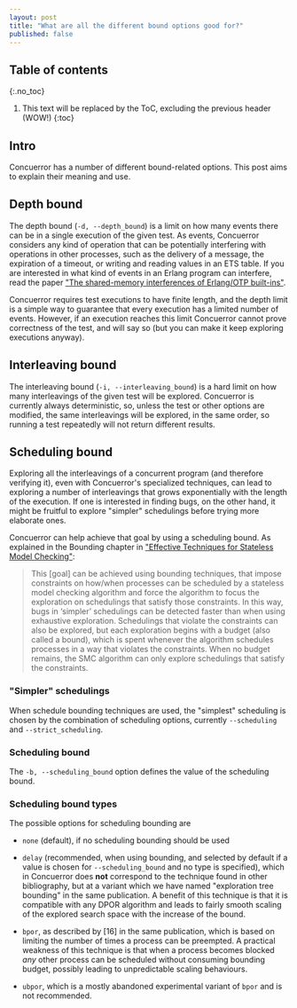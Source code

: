 ```yaml
---
layout: post
title: "What are all the different bound options good for?"
published: false
---
```


## Table of contents
{:.no_toc}

1. This text will be replaced by the ToC, excluding the previous header (WOW!)
{:toc}

## Intro

Concuerror has a number of different bound-related options. This post
aims to explain their meaning and use.

## Depth bound

The depth bound (`-d, --depth_bound`) is a limit on how many events
there can be in a single execution of the given test.  As events,
Concuerror considers any kind of operation that can be potentially
interfering with operations in other processes, such as the delivery
of a message, the expiration of a timeout, or writing and reading
values in an ETS table.  If you are interested in what kind of events
in an Erlang program can interfere, read the paper ["The shared-memory
interferences of Erlang/OTP built-ins"](/publications).

Concuerror requires test executions to have finite length, and the
depth limit is a simple way to guarantee that every execution has a
limited number of events.  However, if an execution reaches this limit
Concuerror cannot prove correctness of the test, and will say so (but
you can make it keep exploring executions anyway).

## Interleaving bound

The interleaving bound (`-i, --interleaving_bound`) is a hard limit on
how many interleavings of the given test will be explored.  Concuerror
is currently always deterministic, so, unless the test or other
options are modified, the same interleavings will be explored, in the
same order, so running a test repeatedly will not return different
results.

## Scheduling bound

Exploring all the interleavings of a concurrent program (and therefore
verifying it), even with Concuerror's specialized techniques, can lead
to exploring a number of interleavings that grows exponentially with
the length of the execution.  If one is interested in finding bugs, on
the other hand, it might be fruitful to explore "simpler" schedulings
before trying more elaborate ones.

Concuerror can help achieve that goal by using a scheduling bound. As
explained in the Bounding chapter in ["Effective Techniques for
Stateless Model Checking"](/publications):

>This [goal] can be achieved using bounding techniques, that impose
 constraints on how/when processes can be scheduled by a stateless
 model checking algorithm and force the algorithm to focus the
 exploration on schedulings that satisfy those constraints.  In this
 way, bugs in ‘simpler’ schedulings can be detected faster than when
 using exhaustive exploration.  Schedulings that violate the
 constraints can also be explored, but each exploration begins with a
 budget (also called a bound), which is spent whenever the algorithm
 schedules processes in a way that violates the constraints.  When no
 budget remains, the SMC algorithm can only explore schedulings that
 satisfy the constraints.

### "Simpler" schedulings

When schedule bounding techniques are used, the "simplest" scheduling
is chosen by the combination of scheduling options, currently
`--scheduling` and `--strict_scheduling`.

### Scheduling bound

The `-b, --scheduling_bound` option defines the value of the
scheduling bound.

### Scheduling bound types

The possible options for scheduling bounding are

* `none` (default), if no scheduling bounding should be used

* `delay` (recommended, when using bounding, and selected by default
  if a value is chosen for `--scheduling_bound` and no type is
  specified), which in Concuerror does **not** correspond to the
  technique found in other bibliography, but at a variant which we
  have named "exploration tree bounding" in the same publication. A
  benefit of this technique is that it is compatible with any DPOR
  algorithm and leads to fairly smooth scaling of the explored search
  space with the increase of the bound.

* `bpor`, as described by \[16\] in the same publication, which is
  based on limiting the number of times a process can be preempted.  A
  practical weakness of this technique is that when a process becomes
  blocked *any* other process can be scheduled without consuming
  bounding budget, possibly leading to unpredictable scaling
  behaviours.

* `ubpor`, which is a mostly abandoned experimental variant of `bpor`
  and is not recommended.